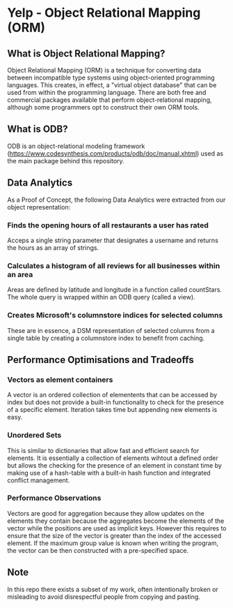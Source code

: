 # Yelp - Object Relational Mapping (ORM)

## What is Object Relational Mapping?
Object Relational Mapping (ORM) is a technique for converting data between incompatible type systems using object-oriented programming languages. This creates, in effect, a "virtual object database" that can be used from within the programming language. There are both free and commercial packages available that perform object-relational mapping, although some programmers opt to construct their own ORM tools.

## What is ODB?
ODB is an object-relational modeling framework (https://www.codesynthesis.com/products/odb/doc/manual.xhtml) used as the main package behind this repository.

## Data Analytics

As a Proof of Concept, the following Data Analytics were extracted from our object representation:

### Finds the opening hours of all restaurants a user has rated

Acceps a single string parameter that designates a username and returns the hours as an array of strings.

### Calculates a histogram of all reviews for all businesses within an area

Areas are defined by latitude and longitude in a function called countStars.  The whole query is wrapped within an ODB query (called a view).

### Creates Microsoft's columnstore indices for selected columns

These are in essence, a DSM representation of selected columns from a single table by creating a columnstore index to benefit from caching.

## Performance Optimisations and Tradeoffs

### Vectors as element containers

A vector is an ordered collection of elementents that can be accessed by index but does not provide a built-in functionality to check for the presence of a specific element.  Iteration takes time but appending new elements is easy.

### Unordered Sets

This is similar to dictionaries that allow fast and efficient search for elements.  It is essentially a collection of elements wihtout a defined order but allows the checking for the presence of an element in constant time by making use of a hash-table with a built-in hash function and integrated conflict management.

### Performance Observations

Vectors are good for aggregation because they allow updates on the elements they contain because the aggregates become the elements of the vector while the positions are used as implicit keys.  However this requires to ensure that the size of the vector is greater than the index of the accessed element.  If the maximum group value is known when writing the program, the vector can be then constructed with a pre-specified space.

## Note
In this repo there exists a subset of my work, often intentionally broken or misleading to avoid disrespectful people from copying and
pasting.
